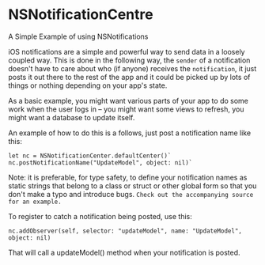 # NSNotificationCentre
A Simple Example of using NSNotifications

iOS notifications are a simple and powerful way to send data in a loosely coupled way. This is done in the following way, the `sender` of a notification doesn't have to care about who (if anyone) receives the `notification`, it just posts it out there to the rest of the app and it could be picked up by lots of things or nothing depending on your app's state.

As a basic example, you might want various parts of your app to do some work when the user logs in – you might want some views to refresh, you might want a database to update itself.

An example of how to do this is a follows, just post a notification name like this:

```
let nc = NSNotificationCenter.defaultCenter()`
nc.postNotificationName("UpdateModel", object: nil)`
```

Note: it is preferable, for type safety, to define your notification names as static strings that belong to a class or struct or other global form so that you don't make a typo and introduce bugs. `Check out the accompanying source for an example.`

To register to catch a notification being posted, use this:

```
nc.addObserver(self, selector: "updateModel", name: "UpdateModel", object: nil)
```
That will call a updateModel() method when your notification is posted.
